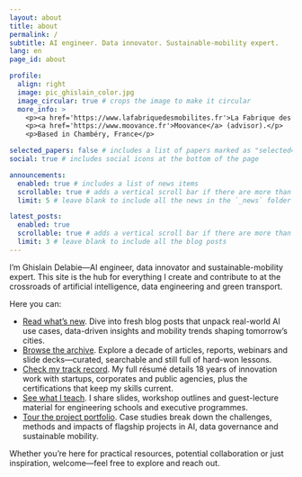 ```yaml
---
layout: about
title: about
permalink: /
subtitle: AI engineer. Data innovator. Sustainable-mobility expert.
lang: en
page_id: about

profile:
  align: right
  image: pic_ghislain_color.jpg
  image_circular: true # crops the image to make it circular
  more_info: >
    <p><a href='https://www.lafabriquedesmobilites.fr'>La Fabrique des Mobilités</a> (Data & AI expert).</p>
    <p><a href='https://www.moovance.fr'>Moovance</a> (advisor).</p>
    <p>Based in Chambéry, France</p>

selected_papers: false # includes a list of papers marked as "selected={true}"
social: true # includes social icons at the bottom of the page

announcements:
  enabled: true # includes a list of news items
  scrollable: true # adds a vertical scroll bar if there are more than 3 news items
  limit: 5 # leave blank to include all the news in the `_news` folder

latest_posts:
  enabled: true
  scrollable: true # adds a vertical scroll bar if there are more than 3 new posts items
  limit: 3 # leave blank to include all the blog posts
---
```


I’m Ghislain Delabie—AI engineer, data innovator and sustainable-mobility expert.
This site is the hub for everything I create and contribute to at the crossroads of artificial intelligence, data engineering and green transport.

Here you can:
- [Read what’s new](/blog/). Dive into fresh blog posts that unpack real-world AI use cases, data-driven insights and mobility trends shaping tomorrow’s cities.
- [Browse the archive](/blog/archive/). Explore a decade of articles, reports, webinars and slide decks—curated, searchable and still full of hard-won lessons.
- [Check my track record](/cv/). My full résumé details 18 years of innovation work with startups, corporates and public agencies, plus the certifications that keep my skills current.
- [See what I teach](/teaching/). I share slides, workshop outlines and guest-lecture material for engineering schools and executive programmes.
- [Tour the project portfolio](/projects/). Case studies break down the challenges, methods and impacts of flagship projects in AI, data governance and sustainable mobility.

Whether you’re here for practical resources, potential collaboration or just inspiration, welcome—feel free to explore and reach out.
